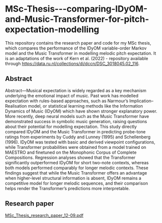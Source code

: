# MSc-Thesis---comparing-IDyOM-and-Music-Transformer-for-pitch-expectation-modelling

This repository contains the research paper and code for my MSc thesis, which compares the performance of the IDyOM variable-order Markov model and the Music Transformer in modelling melodic pitch expectation. It is an adaptations of the work of Kern et al. (2022) - repository available through https://data.ru.nl/collections/di/dccn/DSC_3018045.02_116.

## Abstract

Abstract—Musical expectation is widely regarded as a key
mechanism underlying the emotional impact of music. Past work
has modelled expectation with rules-based approaches, such as
Narmour’s Implication–Realisation model, or statistical learning
methods like the Information Dynamics of Music (IDyOM) which
have shown stronger explanatory power. More recently, deep
neural models such as the Music Transformer have demonstrated
success in symbolic music generation, raising questions about
their potential for modelling expectation. This study directly
compared IDyOM and the Music Transformer in predicting
probe-tone ratings from experiments by Cuddy and Lunney
(1995) and Schellenberg (1996). IDyOM was tested with basic and
derived viewpoint configurations, while Transformer probabilities
were obtained from a model trained on MAESTRO and finetuned
on the Monophonic Corpus of Complete Compositions.
Regression analyses showed that the Transformer significantly
outperformed IDyOM for short two-note contexts, whereas both
models performed comparably for longer melodic contexts. These
findings suggest that while the Music Transformer offers an
advantage when higher-level structural information is absent,
IDyOM remains a competitive model for longer melodic sequences,
and their comparison helps render the Transformer’s
predictions more interpretable.

## Research paper

[MSc_Thesis_research_paper_12-09.pdf](https://github.com/user-attachments/files/22298095/MSc_Thesis_research_paper_12-09.pdf)
